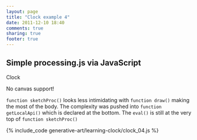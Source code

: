 ```yaml
---
layout: page
title: "Clock example 4"
date: 2011-12-10 18:40
comments: true
sharing: true
footer: true
---
```


<h2> Simple processing.js via JavaScript</h2>

Clock

<p><canvas id="canvas1" width="200" height="200">No canvas support!</canvas></p>

`function sketchProc()` looks less intimidating with `function draw()` making the most of the body. The complexity was pushed into `function getLocalApi()` which is declared at the bottom. The `eval()` is still at the very top of `function sketchProc()`

{% include_code generative-art/learning-clock/clock_04.js %}

<script src="../processing-1.3.6-api.js"></script>
<script type="text/javascript" src="clock_04.js"></script>

